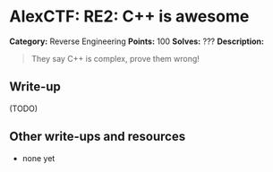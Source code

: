 # AlexCTF: RE2: C++ is awesome

**Category:** Reverse Engineering
**Points:** 100
**Solves:** ???
**Description:**

> They say C++ is complex, prove them wrong!

## Write-up

(TODO)

## Other write-ups and resources

 * none yet
